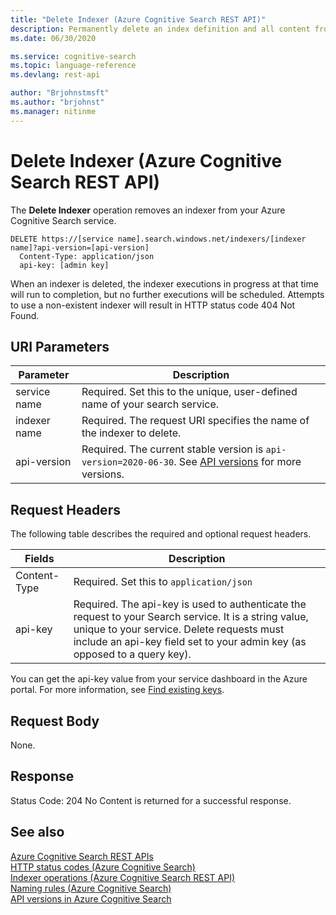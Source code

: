 ```yaml
---
title: "Delete Indexer (Azure Cognitive Search REST API)"
description: Permanently delete an index definition and all content from an Azure Cognitive Search service.
ms.date: 06/30/2020

ms.service: cognitive-search
ms.topic: language-reference
ms.devlang: rest-api

author: "Brjohnstmsft"
ms.author: "brjohnst"
ms.manager: nitinme
---
```

# Delete Indexer (Azure Cognitive Search REST API)
The **Delete Indexer** operation removes an indexer from your Azure Cognitive Search service.  

```http 
DELETE https://[service name].search.windows.net/indexers/[indexer name]?api-version=[api-version]  
  Content-Type: application/json  
  api-key: [admin key]  
```  

When an indexer is deleted, the indexer executions in progress at that time will run to completion, but no further executions will be scheduled. Attempts to use a non-existent indexer will result in HTTP status code 404 Not Found.  

## URI Parameters

| Parameter	  | Description  | 
|-------------|--------------|
| service name | Required. Set this to the unique, user-defined name of your search service. |
| indexer name  | Required. The request URI specifies the name of the indexer to delete.   |
| api-version | Required. The current stable version is `api-version=2020-06-30`. See [API versions](search-service-api-versions.md) for more versions.|

## Request Headers 

The following table describes the required and optional request headers.  

|Fields              |Description      |  
|--------------------|-----------------|  
|Content-Type|Required. Set this to `application/json`|  
|api-key|Required. The api-key is used to authenticate the request to your Search service. It is a string value, unique to your service. Delete requests must include an api-key field set to your admin key (as opposed to a query key).|  

You can get the api-key value from your service dashboard in the Azure portal. For more information, see [Find existing keys](https://docs.microsoft.com/azure/search/search-security-api-keys#find-existing-keys). 

## Request Body  
 None.  

## Response  
 Status Code: 204 No Content is returned for a successful response.  

## See also  
 [Azure Cognitive Search REST APIs](index.md)   
 [HTTP status codes &#40;Azure Cognitive Search&#41;](http-status-codes.md)   
 [Indexer operations &#40;Azure Cognitive Search REST API&#41;](indexer-operations.md)   
 [Naming rules &#40;Azure Cognitive Search&#41;](naming-rules.md)   
 [API versions in Azure Cognitive Search](https://docs.microsoft.com/azure/search/search-api-versions)  
